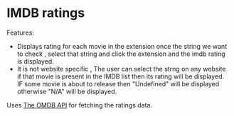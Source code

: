 
IMDB ratings
===============

Features:

* Displays rating for each movie in the extension once the string we want to check , select that string and click the extension and the imdb rating is displayed.
* It is not website specific , The user can select the strng on any website if that movie is present in the IMDB list then its rating will be displayed. IF some movie is about to release then "Undefined" will be displayed otherwise "N/A" will be displayed.

Uses [The OMDB API](http://www.omdbapi.com) for fetching the ratings data.

